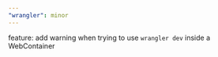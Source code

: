 ```yaml
---
"wrangler": minor
---
```


feature: add warning when trying to use `wrangler dev` inside a WebContainer

